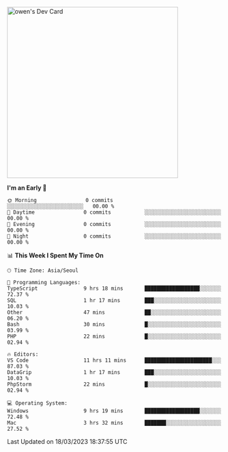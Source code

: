 <a href="https://app.daily.dev/owen_9066"><img src="https://api.daily.dev/devcards/51e5c69f10114f2abe0ae390c27b0828.png?r=hyb" width="400" alt="owen's Dev Card"/></a>

 
 <!--START_SECTION:waka-->
**I'm an Early 🐤** 

```text
🌞 Morning                0 commits           ░░░░░░░░░░░░░░░░░░░░░░░░░   00.00 % 
🌆 Daytime                0 commits           ░░░░░░░░░░░░░░░░░░░░░░░░░   00.00 % 
🌃 Evening                0 commits           ░░░░░░░░░░░░░░░░░░░░░░░░░   00.00 % 
🌙 Night                  0 commits           ░░░░░░░░░░░░░░░░░░░░░░░░░   00.00 % 
```


📊 **This Week I Spent My Time On** 

```text
🕑︎ Time Zone: Asia/Seoul

💬 Programming Languages: 
TypeScript               9 hrs 18 mins       ██████████████████░░░░░░░   72.37 % 
SQL                      1 hr 17 mins        ███░░░░░░░░░░░░░░░░░░░░░░   10.03 % 
Other                    47 mins             ██░░░░░░░░░░░░░░░░░░░░░░░   06.20 % 
Bash                     30 mins             █░░░░░░░░░░░░░░░░░░░░░░░░   03.99 % 
PHP                      22 mins             █░░░░░░░░░░░░░░░░░░░░░░░░   02.94 % 

🔥 Editors: 
VS Code                  11 hrs 11 mins      ██████████████████████░░░   87.03 % 
DataGrip                 1 hr 17 mins        ███░░░░░░░░░░░░░░░░░░░░░░   10.03 % 
PhpStorm                 22 mins             █░░░░░░░░░░░░░░░░░░░░░░░░   02.94 % 

💻 Operating System: 
Windows                  9 hrs 19 mins       ██████████████████░░░░░░░   72.48 % 
Mac                      3 hrs 32 mins       ███████░░░░░░░░░░░░░░░░░░   27.52 % 
```


 Last Updated on 18/03/2023 18:37:55 UTC
<!--END_SECTION:waka-->
